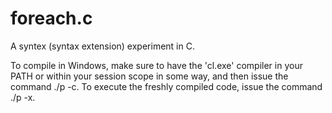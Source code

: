 # foreach.c
A syntex (syntax extension) experiment in C.

To compile in Windows, make sure to have the 'cl.exe' compiler in your PATH or within your session scope in some way, and then issue the command ./p -c. To execute the freshly compiled code, issue the command ./p -x.